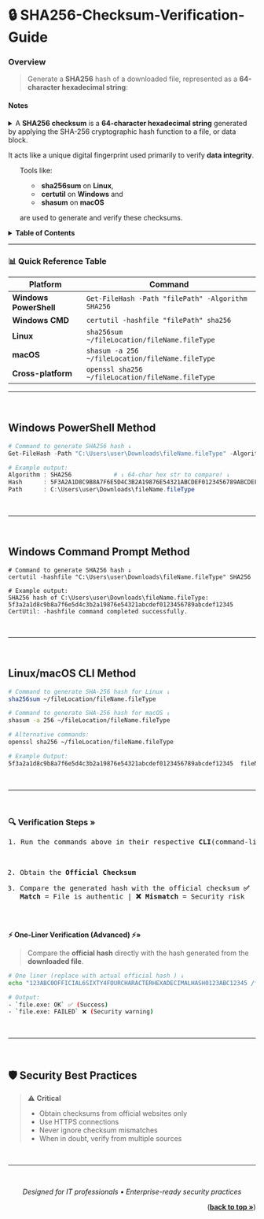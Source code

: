 <!--
<a href="#gif5">TheGif5</a>
<a id="gif5"></a>
-->
<a id="readme-top"></a>


# 🔒 SHA256-Checksum-Verification-Guide

<a id="overview"></a>
<h3><b>Overview</b></h3>

> Generate a **SHA256** hash of a downloaded file, 
represented as a **64-character hexadecimal string**:



<h4><b>Notes</b></h4>
<details>
<summary>A <b>SHA256 checksum</b> is a <b>64-character hexadecimal string</b> generated by applying the SHA-256 cryptographic hash function to a file, or data block.<br/>

It acts like a unique digital fingerprint used primarily to verify <b>data integrity</b>.
<ol>
Tools like:<br/>

- <b>sha256sum</b> on <b>Linux</b>,<br/>
- <b>certutil</b> on <b>Windows</b> and<br/>
- <b>shasum</b> on <b>macOS</b> <br/>

are used to generate and verify these checksums.
</ol>

</summary>
<ol>
When you download or transfer a file, even minor corruption or tampering will produce a completely different SHA256 checksum. <br/>
By <b>comparing</b> the computed checksum of the received file with the <b>original checksum</b> (provided by a trusted source), you can confirm whether the file is intact and unaltered.
</ol>
</details>


<!--------------TABLEofCONTENTS--------------->


<details>
<summary><b><b>Table of Contents</b></b></summary> 

<ol>
<a href="#overview">Overview</a>
</ol>

<ol>
<a href="#table">Quick Reference Table</a>
</ol>

<ol>
<a href="#powershell">Windows Powershell Method »</a>
<br/>
<a href="#cli">Windows CLI Method »</a>
</ol>

<ol>
<a href="#linux">Linux Method »</a>
</ol>

<ol>
<a href="#mac">macOS Method »</a>
</ol>

<ol>
<a href="#verify">Verification Steps »</a>
</ol>

<ol>
<a href="#bestPractice">Security Best Practices »</a>
</ol>

</details>


---


<a id="table"></a>
### 📊 Quick Reference Table


| Platform               | Command                                           |
| ---------------------- | ------------------------------------------------- |
| **Windows PowerShell** | `Get-FileHash -Path "filePath" -Algorithm SHA256` |
| **Windows CMD**        | `certutil -hashfile "filePath" sha256`            |
| **Linux**              | `sha256sum ~/fileLocation/fileName.fileType`      |
| **macOS**              | `shasum -a 256 ~/fileLocation/fileName.fileType`  |
| **Cross-platform**     | `openssl sha256 ~/fileLocation/fileName.fileType` |


---




<br/>
<a id="powershell"></a>

## Windows PowerShell Method
```powershell
# Command to generate SHA256 hash ↓
Get-FileHash -Path "C:\Users\user\Downloads\fileName.fileType" -Algorithm SHA256 

# Example output:
Algorithm : SHA256            # ↓ 64-char hex str to compare! ↓
Hash      : 5F3A2A1D8C9B8A7F6E5D4C3B2A19876E54321ABCDEF0123456789ABCDEF12345
Path      : C:\Users\user\Downloads\fileName.fileType
```
<br/>

---

<br/>
<a id="cli"></a>

## Windows Command Prompt Method


```Command Prompt Method
# Command to generate SHA256 hash ↓
certutil -hashfile "C:\Users\user\Downloads\fileName.fileType" SHA256

# Example output:
SHA256 hash of C:\Users\user\Downloads\fileName.fileType:
5f3a2a1d8c9b8a7f6e5d4c3b2a19876e54321abcdef0123456789abcdef12345
CertUtil: -hashfile command completed successfully.
```
<br/>

---

<br/>

<a id="linux"></a><a id="mac"></a>

## Linux/macOS CLI Method
```bash
# Command to generate SHA-256 hash for Linux ↓
sha256sum ~/fileLocation/fileName.fileType

# Command to generate SHA-256 hash for macOS ↓
shasum -a 256 ~/fileLocation/fileName.fileType

# Alternative commands:
openssl sha256 ~/fileLocation/fileName.fileType

# Example Output:
5f3a2a1d8c9b8a7f6e5d4c3b2a19876e54321abcdef0123456789abcdef12345  fileName.fileType
```
<br/>

---

<br/>
<a id="verify"></a>

<h3>🔍 Verification Steps »</h3>
<pre>
1. Run the commands above in their respective <b>CLI</b>(command-line interface)

2.  Obtain the <b>Official Checksum</b>
3. Compare the generated hash with the official checksum 
    <b>✅ Match</b> = File is authentic | <b>❌ Mismatch</b> = Security risk </pre>

<br/>

**⚡ One-Liner Verification (Advanced) ⚡»**
> Compare the **official hash** directly with the hash generated from the **downloaded file**. 
```bash
# One liner (replace with actual official hash ) ↓
echo "123ABC0OFFICIAL6SIXTY4FOURCHARACTERHEXADECIMALHASH0123ABC12345 /filePath" | sha256sum -c`

# Output:
- `file.exe: OK` ✅ (Success)
- `file.exe: FAILED` ❌ (Security warning)
```
<br/>

---
<br/>
<a id="bestPractices"></a>

## 🛡️ Security Best Practices

> ⚠️ **Critical**
> - Obtain checksums from official websites only
> - Use HTTPS connections
> - Never ignore checksum mismatches
> - When in doubt, verify from multiple sources

<br/>

---

<br/>

<div align="center">

*Designed for IT professionals • Enterprise-ready security practices*

</div>

<p align="right">(<a href="#readme-top"><strong>back to top »</strong></a>)</p>

